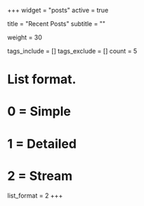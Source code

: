 +++
widget = "posts"
active = true

title = "Recent Posts"
subtitle = ""

weight = 30

tags_include = []
tags_exclude = []
count = 5

# List format.
#   0 = Simple
#   1 = Detailed
#   2 = Stream
list_format = 2
+++
